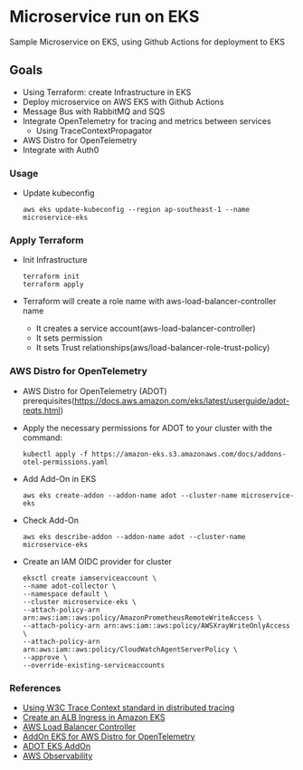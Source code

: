 # Microservice run on EKS
Sample Microservice on EKS, using Github Actions for deployment to EKS

## Goals
+ Using Terraform: create Infrastructure in EKS
+ Deploy microservice on AWS EKS with Github Actions
+ Message Bus with RabbitMQ and SQS
+ Integrate OpenTelemetry for tracing and metrics between services
    - Using TraceContextPropagator
+ AWS Distro for OpenTelemetry
+ Integrate with Auth0


### Usage
+ Update kubeconfig
    ```
    aws eks update-kubeconfig --region ap-southeast-1 --name microservice-eks
    ```

### Apply Terraform
+ Init Infrastructure
    ```
    terraform init
    terraform apply
    ```

+ Terraform will create a role name with aws-load-balancer-controller name
    + It creates a service account(aws-load-balancer-controller)
    + It sets permission
    + It sets Trust relationships(aws/load-balancer-role-trust-policy)


### AWS Distro for OpenTelemetry
+ AWS Distro for OpenTelemetry (ADOT) prerequisites(https://docs.aws.amazon.com/eks/latest/userguide/adot-reqts.html)

+ Apply the necessary permissions for ADOT to your cluster with the command:
    ```
    kubectl apply -f https://amazon-eks.s3.amazonaws.com/docs/addons-otel-permissions.yaml
    ```
+ Add Add-On in EKS
    ```
    aws eks create-addon --addon-name adot --cluster-name microservice-eks
    ```
+ Check Add-On
    ```
    aws eks describe-addon --addon-name adot --cluster-name microservice-eks
    ```

+ Create an IAM OIDC provider for cluster
    ```
    eksctl create iamserviceaccount \
    --name adot-collector \
    --namespace default \
    --cluster microservice-eks \
    --attach-policy-arn arn:aws:iam::aws:policy/AmazonPrometheusRemoteWriteAccess \
    --attach-policy-arn arn:aws:iam::aws:policy/AWSXrayWriteOnlyAccess \
    --attach-policy-arn arn:aws:iam::aws:policy/CloudWatchAgentServerPolicy \
    --approve \
    --override-existing-serviceaccounts
    ```

### References
+ [Using W3C Trace Context standard in distributed tracing](https://dev.to/luizhlelis/c-using-w3c-trace-context-standard-in-distributed-tracing-1nm0)
+ [Create an ALB Ingress in Amazon EKS](https://aws.amazon.com/premiumsupport/knowledge-center/eks-alb-ingress-aws-waf/)
+ [AWS Load Balancer Controller](https://docs.aws.amazon.com/eks/latest/userguide/aws-load-balancer-controller.html)
+ [AddOn EKS for AWS Distro for OpenTelemetry](https://aws.amazon.com/blogs/containers/metrics-and-traces-collection-using-amazon-eks-add-ons-for-aws-distro-for-opentelemetry/)
+ [ADOT EKS AddOn](https://aws-otel.github.io/docs/getting-started/adot-eks-add-on/installation#deploy-the-adot-collector)
+ [AWS Observability](https://github.com/aws-observability/aws-otel-community)